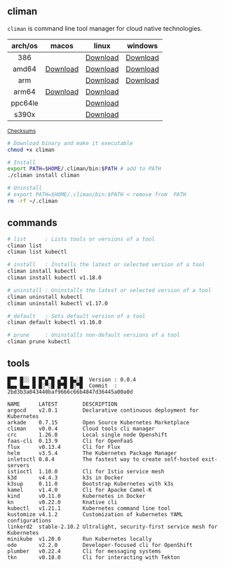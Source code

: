 ## climan
`climan` is command line tool manager for cloud native technologies.

<table>
    <thead>
        <tr>
            <th style="text-align:center">arch/os</th>
            <th style="text-align:center">macos</th>
            <th style="text-align:center">linux</th>
            <th style="text-align:center">windows</th>
        </tr>
    </thead>
    <tbody>
        <tr>
            <td style="text-align:center">386</td>
            <td style="text-align:center"></td>
            <td style="text-align:center"><a
                    href="https://github.com/ghokun/climan/releases/latest/download/climan-linux-386">Download</a></td>
            <td style="text-align:center"><a
                    href="https://github.com/ghokun/climan/releases/latest/download/climan-windows-386.exe">Download</a>
            </td>
        </tr>
        <tr>
            <td style="text-align:center">amd64</td>
            <td style="text-align:center"><a
                    href="https://github.com/ghokun/climan/releases/latest/download/climan-darwin-amd64">Download</a>
            </td>
            <td style="text-align:center"><a
                    href="https://github.com/ghokun/climan/releases/latest/download/climan-linux-amd64">Download</a>
            </td>
            <td style="text-align:center"><a
                    href="https://github.com/ghokun/climan/releases/latest/download/climan-windows-amd64.exe">Download</a>
            </td>
        </tr>
        <tr>
            <td style="text-align:center">arm</td>
            <td style="text-align:center"></td>
            <td style="text-align:center"><a
                    href="https://github.com/ghokun/climan/releases/latest/download/climan-linux-arm">Download</a></td>
            <td style="text-align:center"><a
                    href="https://github.com/ghokun/climan/releases/latest/download/climan-windows-arm.exe">Download</a>
            </td>
        </tr>
        <tr>
            <td style="text-align:center">arm64</td>
            <td style="text-align:center"><a
                    href="https://github.com/ghokun/climan/releases/latest/download/climan-darwin-arm64">Download</a>
            </td>
            <td style="text-align:center"><a
                    href="https://github.com/ghokun/climan/releases/latest/download/climan-linux-arm64">Download</a>
            </td>
            <td style="text-align:center"></td>
        </tr>
        <tr>
            <td style="text-align:center">ppc64le</td>
            <td style="text-align:center"></td>
            <td style="text-align:center"><a
                    href="https://github.com/ghokun/climan/releases/latest/download/climan-linux-ppc64le">Download</a>
            </td>
            <td style="text-align:center"></td>
        </tr>
        <tr>
            <td style="text-align:center">s390x</td>
            <td style="text-align:center"></td>
            <td style="text-align:center"><a
                    href="https://github.com/ghokun/climan/releases/latest/download/climan-linux-s390x">Download</a>
            </td>
            <td style="text-align:center"></td>
        </tr>
    </tbody>
</table>

<sup>[Checksums](https://github.com/ghokun/climan/releases/latest/download/climan-checksums.txt)</sup>

```bash
# Download binary and make it executable
chmod +x climan

# Install
export PATH=$HOME/.climan/bin:$PATH # add to PATH
./climan install climan

# Uninstall
# export PATH=$HOME/.climan/bin:$PATH < remove from  PATH
rm -rf ~/.climan
```
## commands
```bash
# list      : Lists tools or versions of a tool
climan list
climan list kubectl

# install   : Installs the latest or selected version of a tool
climan install kubectl
climan install kubectl v1.18.0

# uninstall : Uninstalls the latest or selected version of a tool
climan uninstall kubectl
climan uninstall kubectl v1.17.0

# default   : Sets default version of a tool
climan default kubectl v1.16.0

# prune     : Uninstalls non-default versions of a tool
climan prune kubectl
```
## tools
```
█▀▀ █░░ █ █▀▄▀█ ▄▀█ █▄░█  Version : 0.0.4
█▄▄ █▄▄ █ █░▀░█ █▀█ █░▀█  Commit  : 2bd3b3a043440baf9666c66b4847d36445a00a0d

NAME      LATEST        DESCRIPTION                                            
argocd    v2.0.1        Declarative continuous deployment for Kubernetes       
arkade    0.7.15        Open Source Kubernetes Marketplace                     
climan    v0.0.4        Cloud tools cli manager                                
crc       1.26.0        Local single node Openshift                            
faas-cli  0.13.9        Cli for OpenFaaS                                       
flux      v0.13.4       Cli for Flux                                           
helm      v3.5.4        The Kubernetes Package Manager                         
inletsctl 0.8.4         The fastest way to create self-hosted exit-servers     
istioctl  1.10.0        Cli for Istio service mesh                             
k3d       v4.4.3        k3s in Docker                                          
k3sup     0.11.0        Bootstrap Kubernetes with k3s                          
kamel     v1.4.0        Cli for Apacke Camel-K                                 
kind      v0.11.0       Kubernetes in Docker                                   
kn        v0.22.0       Knative cli                                            
kubectl   v1.21.1       Kubernetes command line tool                           
kustomize v4.1.2        Customization of kubernetes YAML configurations        
linkerd2  stable-2.10.2 Ultralight, security-first service mesh for Kubernetes 
minikube  v1.20.0       Run Kubernetes locally                                 
odo       v2.2.0        Developer-focused cli for OpenShift                    
plumber   v0.22.4       Cli for messaging systems                              
tkn       v0.18.0       Cli for interacting with Tekton                        
```
